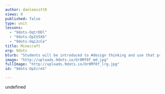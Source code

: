 ```yaml
---
author: danleavitt0
views: 0
published: false
type: unit
lessons: 
  - "9dots-OqtrDDl"
  - "9dots-OpIX5X6"
  - "9dots-Oqi2cCe"
title: Minecraft
org: 9dots
blurb: "Students will be introduced to #design thinking and use that process to create a sustainable community in #Minecraft."
image: "http://uploads.9dots.io/Or0Mf0f_md.jpg"
fullImage: "http://uploads.9dots.io/Or0Mf0f_lrg.jpg"
id: "9dots-OpIcreS"

---
```


undefined
